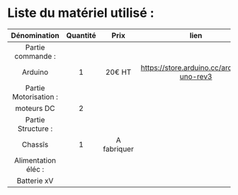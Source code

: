 # Liste du matériel utilisé :

|Dénomination|Quantité|Prix|lien|
|:----------:|:----:|:---:|:---:|
|Partie commande :|
|Arduino|1|20€ HT|https://store.arduino.cc/arduino-uno-rev3|
|Partie Motorisation :|
|moteurs DC|2|||
|Partie Structure :|
|Chassîs|1|A fabriquer||
|Alimentation éléc :|
|Batterie xV||||
